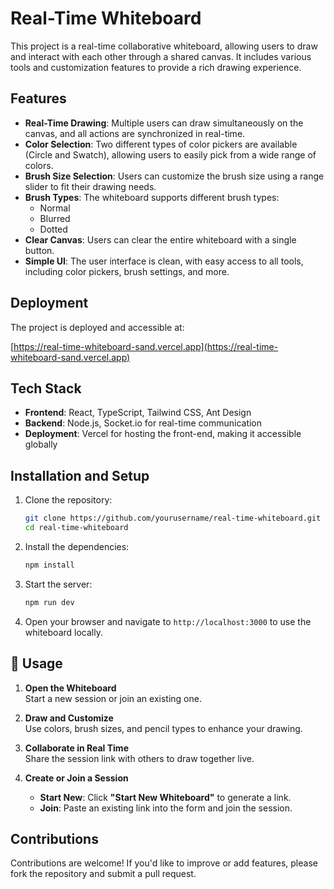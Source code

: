 # Real-Time Whiteboard

This project is a real-time collaborative whiteboard, allowing users to draw and interact with each other through a shared canvas. It includes various tools and customization features to provide a rich drawing experience.

## Features

- **Real-Time Drawing**: Multiple users can draw simultaneously on the canvas, and all actions are synchronized in real-time.
- **Color Selection**: Two different types of color pickers are available (Circle and Swatch), allowing users to easily pick from a wide range of colors.
- **Brush Size Selection**: Users can customize the brush size using a range slider to fit their drawing needs.
- **Brush Types**: The whiteboard supports different brush types:
  - Normal
  - Blurred
  - Dotted
- **Clear Canvas**: Users can clear the entire whiteboard with a single button.
- **Simple UI**: The user interface is clean, with easy access to all tools, including color pickers, brush settings, and more.

## Deployment

The project is deployed and accessible at:

[https://real-time-whiteboard-sand.vercel.app](https://real-time-whiteboard-sand.vercel.app)

## Tech Stack

- **Frontend**: React, TypeScript, Tailwind CSS, Ant Design
- **Backend**: Node.js, Socket.io for real-time communication
- **Deployment**: Vercel for hosting the front-end, making it accessible globally

## Installation and Setup

1. Clone the repository:
   ```sh
   git clone https://github.com/yourusername/real-time-whiteboard.git
   cd real-time-whiteboard
   ```
2. Install the dependencies:
   ```sh
   npm install
   ```
3. Start the server:
   ```sh
   npm run dev
   ```
4. Open your browser and navigate to `http://localhost:3000` to use the whiteboard locally.

## 🚀 Usage

1. **Open the Whiteboard**  
   Start a new session or join an existing one.

2. **Draw and Customize**  
   Use colors, brush sizes, and pencil types to enhance your drawing.

3. **Collaborate in Real Time**  
   Share the session link with others to draw together live.

4. **Create or Join a Session**  
   - **Start New**: Click **"Start New Whiteboard"** to generate a link.  
   - **Join**: Paste an existing link into the form and join the session.

## Contributions

Contributions are welcome! If you'd like to improve or add features, please fork the repository and submit a pull request.

